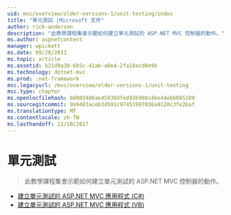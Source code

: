 ```yaml
---
uid: mvc/overview/older-versions-1/unit-testing/index
title: "單元測試 |Microsoft 文件"
author: rick-anderson
description: "此教學課程集會示範如何建立單元測試的 ASP.NET MVC 控制器的動作。"
ms.author: aspnetcontent
manager: wpickett
ms.date: 09/28/2011
ms.topic: article
ms.assetid: b21d9a30-6b5c-41ab-a8e4-2fa18acd8e9b
ms.technology: dotnet-mvc
ms.prod: .net-framework
msc.legacyurl: /mvc/overview/older-versions-1/unit-testing
msc.type: chapter
ms.openlocfilehash: 8d003486ae45938dfed93b908c4be44e66085189
ms.sourcegitcommit: 9a9483aceb34591c97451997036a9120c3fe2baf
ms.translationtype: MT
ms.contentlocale: zh-TW
ms.lasthandoff: 11/10/2017
---
```

<a name="unit-testing"></a>單元測試
====================
> 此教學課程集會示範如何建立單元測試的 ASP.NET MVC 控制器的動作。


- [建立單元測試的 ASP.NET MVC 應用程式 (C#)](creating-unit-tests-for-asp-net-mvc-applications-cs.md)
- [建立單元測試的 ASP.NET MVC 應用程式 (VB)](creating-unit-tests-for-asp-net-mvc-applications-vb.md)
